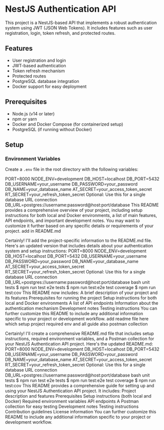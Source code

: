 # NestJS Authentication API

This project is a NestJS-based API that implements a robust authentication system using JWT (JSON Web Tokens). It includes features such as user registration, login, token refresh, and protected routes.

## Features

- User registration and login
- JWT-based authentication
- Token refresh mechanism
- Protected routes
- PostgreSQL database integration
- Docker support for easy deployment

## Prerequisites

- Node.js (v14 or later)
- npm or yarn
- Docker and Docker Compose (for containerized setup)
- PostgreSQL (if running without Docker)

## Setup

### Environment Variables

Create a `.env` file in the root directory with the following variables:

PORT=8000
NODE_ENV=development
DB_HOST=localhost
DB_PORT=5432
DB_USERNAME=your_username
DB_PASSWORD=your_password
DB_NAME=your_database_name
AT_SECRET=your_access_token_secret
RT_SECRET=your_refresh_token_secret
Optional: Use this for a single database URL connection
DB_URL=postgres://username:password@host:port/database
This README provides a comprehensive overview of your project, including setup instructions for both local and Docker environments, a list of main features, API endpoints, and important development notes. You may want to customize it further based on any specific details or requirements of your project.
add in README.md

Certainly! I'll add the project-specific information to the README.md file. Here's an updated version that includes details about your authentication system and setup instructions:
PORT=8000
NODE_ENV=development
DB_HOST=localhost
DB_PORT=5432
DB_USERNAME=your_username
DB_PASSWORD=your_password
DB_NAME=your_database_name
AT_SECRET=your_access_token_secret
RT_SECRET=your_refresh_token_secret
Optional: Use this for a single database URL connection
DB_URL=postgres://username:password@host:port/database
bash
unit tests
$ npm run test
e2e tests
$ npm run test:e2e
test coverage
$ npm run test:cov
This README now includes:
A brief description of your project and its features
Prerequisites for running the project
Setup instructions for both local and Docker environments
A list of API endpoints
Information about the authentication mechanism
Development notes
Testing instructions
You can further customize this README to include any additional information specific to your project or development workflow.
add readme file here which setup project required env and all guide also postman collection

Certainly! I'll create a comprehensive README.md file that includes setup instructions, required environment variables, and a Postman collection for your NestJS Authentication API project. Here's the updated README.md:
PORT=8000
NODE_ENV=development
DB_HOST=localhost
DB_PORT=5432
DB_USERNAME=your_username
DB_PASSWORD=your_password
DB_NAME=your_database_name
AT_SECRET=your_access_token_secret
RT_SECRET=your_refresh_token_secret
Optional: Use this for a single database URL connection
DB_URL=postgres://username:password@host:port/database
bash
unit tests
$ npm run test
e2e tests
$ npm run test:e2e
test coverage
$ npm run test:cov
This README provides a comprehensive guide for setting up and using your NestJS Authentication API project. It includes:
Project description and features
Prerequisites
Setup instructions (both local and Docker)
Required environment variables
API endpoints
A Postman collection for easy testing
Development notes
Testing instructions
Contribution guidelines
License information
You can further customize this README to include any additional information specific to your project or development workflow.
